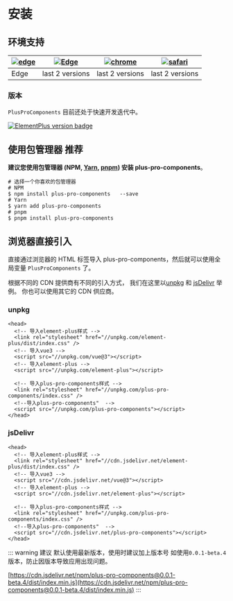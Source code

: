 # 安装

## 环境支持

| [![edge](https://raw.githubusercontent.com/alrra/browser-logos/master/src/edge/edge_48x48.png)](http://godban.github.io/browsers-support-badges/) | [![Edge](https://raw.githubusercontent.com/alrra/browser-logos/master/src/firefox/firefox_48x48.png)](http://godban.github.io/browsers-support-badges/) | [![chrome](https://raw.githubusercontent.com/alrra/browser-logos/master/src/chrome/chrome_48x48.png)](http://godban.github.io/browsers-support-badges/) | [![safari](https://raw.githubusercontent.com/alrra/browser-logos/master/src/safari/safari_48x48.png)](http://godban.github.io/browsers-support-badges/) |
| ------------------------------------------------------------------------------------------------------------------------------------------------- | ------------------------------------------------------------------------------------------------------------------------------------------------------- | ------------------------------------------------------------------------------------------------------------------------------------------------------- | ------------------------------------------------------------------------------------------------------------------------------------------------------- |
| Edge                                                                                                                                              | last 2 versions                                                                                                                                         | last 2 versions                                                                                                                                         | last 2 versions                                                                                                                                         |

### 版本

`PlusProComponents` 目前还处于快速开发迭代中。

[![ElementPlus version badge](https://img.shields.io/npm/v/plus-pro-components.svg?style=flat-square)](https://www.npmjs.org/package/plus-pro-components)

## 使用包管理器 <el-tag  effect="dark">推荐</el-tag>

**建议您使用包管理器 (NPM, [Yarn](https://classic.yarnpkg.com/lang/en/), [pnpm](https://pnpm.io/)) 安装 plus-pro-components**。

```shell
# 选择一个你喜欢的包管理器
# NPM
$ npm install plus-pro-components   --save
# Yarn
$ yarn add plus-pro-components
# pnpm
$ pnpm install plus-pro-components
```

## 浏览器直接引入

直接通过浏览器的 HTML 标签导入 plus-pro-components，然后就可以使用全局变量 `PlusProComponents` 了。

根据不同的 CDN 提供商有不同的引入方式， 我们在这里以[unpkg](https://unpkg.com) 和 [jsDelivr](https://jsdelivr.com) 举例。 你也可以使用其它的 CDN 供应商。

### unpkg

```html{10,12}
<head>
  <!-- 导入element-plus样式 -->
  <link rel="stylesheet" href="//unpkg.com/element-plus/dist/index.css" />
  <!-- 导入vue3 -->
  <script src="//unpkg.com/vue@3"></script>
  <!-- 导入element-plus -->
  <script src="//unpkg.com/element-plus"></script>

  <!-- 导入plus-pro-components样式 -->
  <link rel="stylesheet" href="//unpkg.com/plus-pro-components/index.css" />
  <!--导入plus-pro-components"  -->
  <script src="//unpkg.com/plus-pro-components"></script>
</head>
```

### jsDelivr

```html{10,12}
<head>
  <!-- 导入element-plus样式 -->
  <link rel="stylesheet" href="//cdn.jsdelivr.net/element-plus/dist/index.css" />
  <!-- 导入vue3 -->
  <script src="//cdn.jsdelivr.net/vue@3"></script>
  <!-- 导入element-plus -->
  <script src="//cdn.jsdelivr.net/element-plus"></script>

  <!-- 导入plus-pro-components样式 -->
  <link rel="stylesheet" href="//unpkg.com/plus-pro-components/index.css" />
  <!--导入plus-pro-components"  -->
  <script src="//cdn.jsdelivr.net/plus-pro-components"></script>
</head>
```

::: warning 建议
默认使用最新版本，使用时建议加上版本号 如使用`0.0.1-beta.4`版本，防止因版本导致应用出现问题。

[https://cdn.jsdelivr.net/npm/plus-pro-components@0.0.1-beta.4/dist/index.min.js](https://cdn.jsdelivr.net/npm/plus-pro-components@0.0.1-beta.4/dist/index.min.js)
:::
